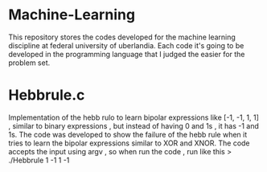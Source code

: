 # Machine-Learning

This repository stores the codes developed for the machine learning discipline at federal university of uberlandia. Each code it's going to be developed in the 
programming language that I judged the easier for the problem set.

# Hebbrule.c

Implementation of the hebb rulo to learn bipolar expressions like [-1, -1, 1, 1] , similar to binary expressions , but instead of having 0 and 1s , it has -1 and 1s. The code 
was developed to show the failure of the hebb rule when it tries to learn the bipolar expressions similar to XOR and XNOR. The code accepts the input using argv , so when run the code , run like this > ./Hebbrule 1 -1 1 -1 
